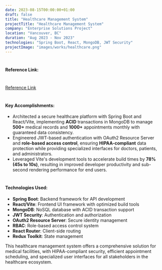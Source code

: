 ```yaml
---
date: 2023-08-15T00:00:00+01:00
draft: false
title: "Healthcare Management System"
projectTitle: "Healthcare Management System"
company: "Enterprise Solutions Project"
location: "Vancouver, BC"
duration: "Aug 2023 - Nov 2023"
technologies: "Spring Boot, React, MongoDB, JWT Security"
projectImage: "images/works/healthcare.png"
---
```

<div style="margin-bottom: 40px;"></div>
<div style="margin-bottom: 40px;"></div>

#### Reference Link:
<div style="margin-bottom: 40px;"></div>

[Reference Link](https://github.com/Raulitoflying/dbms-healthcare)

<div style="margin-bottom: 40px;"></div>

#### Key Accomplishments:

- Architected a secure healthcare platform with Spring Boot and React/Vite, implementing **ACID** transactions in MongoDB to manage **500+** medical records and **1000+** appointments monthly with guaranteed data consistency.
- Engineered JWT-based authentication with OAuth2 Resource Server and **role-based access control**, ensuring **HIPAA-compliant** data protection while providing specialized interfaces for doctors, patients, and administrators.
- Leveraged Vite's development tools to accelerate build times by **78% (45s to 10s)**, resulting in improved developer productivity and sub-second rendering performance for end users.

<div style="margin-bottom: 40px;"></div>

#### Technologies Used:
- **Spring Boot**: Backend framework for API development
- **React/Vite**: Frontend UI framework with optimized build tools
- **MongoDB**: NoSQL database with ACID transaction support
- **JWT Security**: Authentication and authorization
- **OAuth2 Resource Server**: Secure identity management
- **RBAC**: Role-based access control system
- **React Router**: Client-side routing
- **Redux Toolkit**: State management

This healthcare management system offers a comprehensive solution for medical facilities, with HIPAA-compliant security, efficient appointment scheduling, and specialized user interfaces for all stakeholders in the healthcare ecosystem.